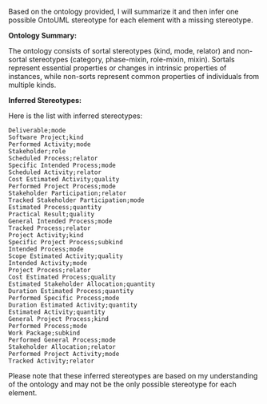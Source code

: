 Based on the ontology provided, I will summarize it and then infer one possible OntoUML stereotype for each element with a missing stereotype.

**Ontology Summary:**

The ontology consists of sortal stereotypes (kind, mode, relator) and non-sortal stereotypes (category, phase-mixin, role-mixin, mixin). Sortals represent essential properties or changes in intrinsic properties of instances, while non-sorts represent common properties of individuals from multiple kinds.

**Inferred Stereotypes:**

Here is the list with inferred stereotypes:

```
Deliverable;mode
Software Project;kind
Performed Activity;mode
Stakeholder;role
Scheduled Process;relator
Specific Intended Process;mode
Scheduled Activity;relator
Cost Estimated Activity;quality
Performed Project Process;mode
Stakeholder Participation;relator
Tracked Stakeholder Participation;mode
Estimated Process;quantity
Practical Result;quality
General Intended Process;mode
Tracked Process;relator
Project Activity;kind
Specific Project Process;subkind
Intended Process;mode
Scope Estimated Activity;quality
Intended Activity;mode
Project Process;relator
Cost Estimated Process;quality
Estimated Stakeholder Allocation;quantity
Duration Estimated Process;quantity
Performed Specific Process;mode
Duration Estimated Activity;quantity
Estimated Activity;quantity
General Project Process;kind
Performed Process;mode
Work Package;subkind
Performed General Process;mode
Stakeholder Allocation;relator
Performed Project Activity;mode
Tracked Activity;relator
```

Please note that these inferred stereotypes are based on my understanding of the ontology and may not be the only possible stereotype for each element.